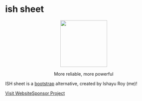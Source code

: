 # ish sheet
<div align="center">
<img src="https://github.com/ishayu-c/ish-sheet/blob/main/favicon.png?raw=true" width="150" height="150">
  <p>More reliable, more powerful</p>
  </div>

<p>ISH sheet is a <a href="https://github.com/twbs/bootstrap" margin-right="20">bootstrap</a> alternative, created by Ishayu Roy (me)!</p><a href="https://ish-sheet.ishacker.repl.co">Visit Website</a><a href="https://opencollective.com/ish-sheet" display="inline">Sponsor Project</a>
